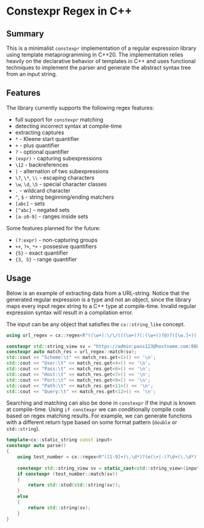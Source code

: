 # Constexpr Regex in C++

## Summary
This is a minimalist `constexpr` implementation of a regular expression
library using template metaprogramming in C++20. The implementation relies
heavily on the declarative behavior of templates in C++ and uses 
functional techniques to implement the parser and generate the abstract syntax 
tree from an input string.

## Features
The library currently supports the following regex features:
* full support for `constexpr` matching
* detecting incorrect syntax at compile-time
* extracting captures
* `*` - Kleene start quantifier
* `+` - plus quantifier
* `?` - optional quantifier
* `(expr)` - capturing subexpressions
* `\12` - backreferences
* `|` - alternation of two subexpressions
* `\?`, `\*`, `\\` - escaping characters
* `\w`, `\d`, `\S` - special character classes
* `.` - wildcard character
* `^`, `$` - string beginning/ending matchers
* `[abc]` - sets
* `[^abc]` - negated sets
* `[a-z0-9]` - ranges inside sets

Some features planned for the future:
* `(?:expr)` - non-capturing groups
* `++`, `?+`, `*+` - possesive quantifiers
* `{5}` - exact quantifier
* `{3, 5}` - range quantifier

## Usage
Below is an example of extracting data from a URL-string.
Notice that the generated regular expression is a type and not an object, since the library maps every
input regex string to a C++ type at compile-time. Invalid regular expression syntax will result
in a compilation error.

The input can be any object that satisfies the `cx::string_like` concept.
```cpp
using url_regex = cx::regex<R"((\w+):\/\/(((\w+)?(:(\w+))?@)?([\w.]+)(:(\d+))?)?(\/([-/\w]+)?\?([\w=&]+))?)">;

constexpr std::string_view sv = "https://admin:pass123@hostname.com:8080/path/to/resource?id=12345";
constexpr auto match_res = url_regex::match(sv);
std::cout << "Scheme:\t" << match_res.get<1>() << '\n';
std::cout << "User:\t" << match_res.get<4>() << '\n';
std::cout << "Pass:\t" << match_res.get<6>() << '\n';
std::cout << "Host:\t" << match_res.get<7>() << '\n';
std::cout << "Port:\t" << match_res.get<9>() << '\n';
std::cout << "Path:\t" << match_res.get<11>() << '\n';
std::cout << "Query:\t" << match_res.get<12>() << '\n';
```

Searching and matching can also be done in `constexpr` if the input is known at 
compile-time. Using `if constexpr` we can conditionally compile code based
on regex matching results. For example, we can generate functions with a different
return type based on some format pattern (`double` or `std::string`).
```cpp
template<cx::static_string const input>
constexpr auto parse()
{
    using test_number = cx::regex<R"([1-9]+(\.\d*)?(e(\+|-)?\d+(\.\d*)?)?)">;
    
    constexpr std::string_view sv = static_cast<std::string_view>(input);
    if constexpr (test_number::match(sv))
    {
        return std::stod(std::string(sv));
    }
    else
    {
        return std::string(sv);
    }
}
```